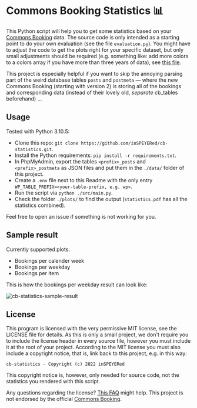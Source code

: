 # Commons Booking Statistics 📊

This Python script will help you to get some statistics based on your [Commons Booking](https://github.com/wielebenwir/commonsbooking) data. The source code is only intended as a starting point to do your own evaluation (see the file `evaluation.py`). You might have to adjust the code to get the plots right for your specific dataset, but only small adjustments should be required (e.g. something like: add more colors to a colors array if you have more than three years of data), see [this file](https://github.com/inSPEYERed/cb-statistics/blob/main/src/plot_diagrams.py).

This project is especially helpful if you want to skip the annoying parsing part of the weird database tables `posts` and `postmeta` — where the new Commons Booking (starting with version 2) is storing all of the bookings and corresponding data (instead of their lovely old, *separate* cb_tables beforehand) ...


## Usage

Tested with Python 3.10.5:

- Clone this repo: `git clone https://github.com/inSPEYERed/cb-statistics.git`.
- Install the Python requirements: `pip install -r requirements.txt`.
- In PhpMyAdmin, export the tables `<prefix>_posts` and `<prefix>_postmeta` as JSON files and put them in the `./data/` folder of this project.
- Create a `.env` file next to this Readme with the only entry `WP_TABLE_PREFIX=<your-table-prefix, e.g. wp>`.
- Run the script via `python ./src/main.py`.
- Check the folder `./plots/` to find the output (`statistics.pdf` has all the statistics combined).

Feel free to open an issue if something is not working for you.


## Sample result

Currently supported plots:

- Bookings per calender week
- Bookings per weekday
- Bookings per item

This is how the bookings per weekday result can look like:

![cb-statistics-sample-result](https://user-images.githubusercontent.com/37160523/182097721-954bf314-1f5b-45e9-ab38-266df26de06a.jpg)


## License

This program is licensed with the very permissive MIT license, see the LICENSE file for details. As this is only a small project, we don't require you to include the license header in every source file, however you must include it at the root of your project. According to the MIT license you must also include a copyright notice, that is, link back to this project, e.g. in this way:

```
cb-statistics - Copyright (c) 2022 inSPEYERed
```

This copyright notice is, however, only needed for source code, not the statistics you rendered with this script.

Any questions regarding the license? [This FAQ](https://www.tawesoft.co.uk/kb/article/mit-license-faq) might help. This project is not endorsed by the official [Commons Booking](https://github.com/wielebenwir/commonsbooking).
